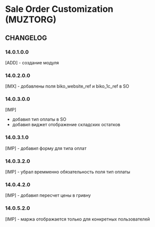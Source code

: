 # Sale Order Customization (MUZTORG)

## CHANGELOG

### 14.0.1.0.0

[ADD] - создание модуля

### 14.0.2.0.0

[IMX] - добавлены поля biko_website_ref и biko_1c_ref в SO

### 14.0.3.0.0

[IMP]

-   добавил тип оплаты в SO
-   добавил виджет отображение складских остатков

### 14.0.3.1.0

[IMP] - добавил форму для типа оплат

### 14.0.3.2.0

[IMP] - убрал времменно обязательность поля тип оплаты

### 14.0.4.2.0

[IMP] - добавил пересчет цены в гривну

### 14.0.5.2.0

[IMP] - маржа отображается только для конкретных пользователей
